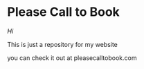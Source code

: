 # Please Call to Book  

*Hi*

This is just a repository for my website

you can check it out at
pleasecalltobook.com